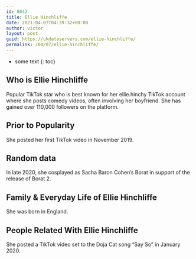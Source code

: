 ```yaml
---
id: 8042
title: Ellie Hinchliffe
date: 2021-04-07T04:39:32+00:00
author: victor
layout: post
guid: https://ukdataservers.com/ellie-hinchliffe/
permalink: /04/07/ellie-hinchliffe/
---
```


* some text
{: toc}


## Who is Ellie Hinchliffe



Popular TikTok star who is best known for her ellie.hinchy TikTok account where she posts comedy videos, often involving her boyfriend. She has gained over 110,000 followers on the platform. 

                
                
                
## Prior to Popularity



She posted her first TikTok video in November 2019. 

                
                
                
## Random data



In late 2020, she cosplayed as Sacha Baron Cohen&#8217;s Borat in support of the release of Borat 2.

                
                
                
## Family & Everyday Life of Ellie Hinchliffe



She was born in England. 

                
                
                
## People Related With Ellie Hinchliffe



She posted a TikTok video set to the Doja Cat song &#8220;Say So&#8221; in January 2020. 

                
              
            
          
          
          